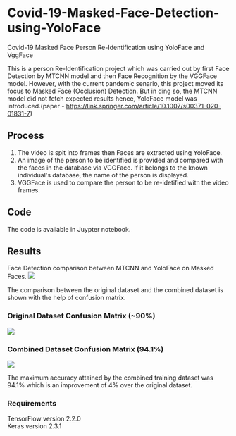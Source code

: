 # Covid-19-Masked-Face-Detection-using-YoloFace
Covid-19 Masked Face Person Re-Identification using YoloFace and VggFace

This is a person Re-Identification project which was carried out by first Face Detection by MTCNN model and then Face Recognition by the VGGFace model. However, with the current pandemic senario, this project moved its focus to Masked Face (Occlusion) Detection. But in ding so, the MTCNN model did not fetch expected results hence, YoloFace model was introduced.(paper - https://link.springer.com/article/10.1007/s00371-020-01831-7)

## Process
1) The video is spit into frames then Faces are extracted using YoloFace.
2) An image of the person to be identified is provided and compared with the faces in the database via VGGFace. If it belongs to the known individual's database, the name of the person is displayed.
3) VGGFace is used to compare the person to be re-idetified with the video frames.

## Code
The code is available in Juypter notebook.

## Results
Face Detection comparison between MTCNN and YoloFace on Masked Faces.
![](images/Val_Acc_Comparision.PNG)

The comparison between the original dataset and the combined dataset is shown with the help of confusion matrix.

### Original Dataset Confusion Matrix (~90%)

![](images/Original_Confusion_Matrix.PNG)

### Combined Dataset Confusion Matrix (94.1%)

![](images/Combined_Confusion_Matrix.PNG)

The maximum accuracy attained by the combined training dataset was 94.1% which is an improvement of 4% over the original dataset.

### Requirements

TensorFlow version 2.2.0\
Keras version 2.3.1
